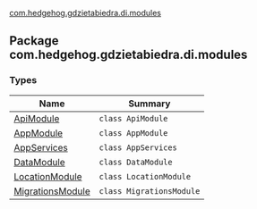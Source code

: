 [com.hedgehog.gdzietabiedra.di.modules](./index.md)

## Package com.hedgehog.gdzietabiedra.di.modules

### Types

| Name | Summary |
|---|---|
| [ApiModule](-api-module/index.md) | `class ApiModule` |
| [AppModule](-app-module/index.md) | `class AppModule` |
| [AppServices](-app-services/index.md) | `class AppServices` |
| [DataModule](-data-module/index.md) | `class DataModule` |
| [LocationModule](-location-module/index.md) | `class LocationModule` |
| [MigrationsModule](-migrations-module/index.md) | `class MigrationsModule` |
